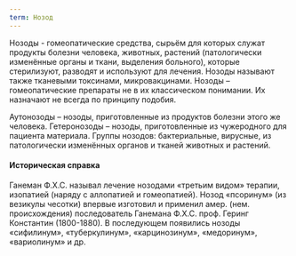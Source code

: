 ```yaml
---
term: Нозод
---
```


Нозоды - гомеопатические средства, сырьём для которых служат продукты болезни человека, животных, растений (патологически изменённые органы и ткани, выделения больного), которые стерилизуют, разводят и используют для лечения.
Нозоды называют также тканевыми токсинами, микровакцинами. Нозоды – гомеопатические препараты не в их классическом понимании. Их назначают не всегда по принципу подобия.

Аутонозоды – нозоды, приготовленные из продуктов болезни этого же человека. Гетеронозоды – нозоды, приготовленные из чужеродного для пациента материала. Группы нозодов: бактериальные, вирусные, из патологически изменённых органов и тканей животных и растений.

#### Историческая справка
Ганеман Ф.Х.С. называл лечение нозодами «третьим видом» терапии, изопатией (наряду с аллопатией и гомеопатией). Нозод «псоринум» (из везикулы чесотки) впервые изготовил и применил амер. (нем. происхождения) последователь Ганемана Ф.Х.С. проф. Геринг Константин (1800-1880). В последующем появились нозоды «сифилинум», «туберкулинум», «карцинозинум», «медоринум», «вариолинум» и др.